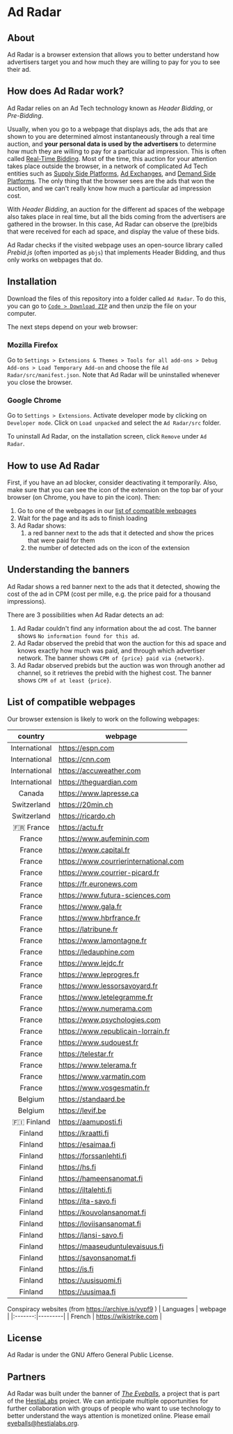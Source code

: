 # Ad Radar

## About
Ad Radar is a browser extension that allows you to better understand how advertisers target you and how much they are willing to pay for you to see their ad.

## How does Ad Radar work?
Ad Radar relies on an Ad Tech technology known as *Header Bidding*, or *Pre-Bidding*.

Usually, when you go to a webpage that displays ads, the ads that are shown to you are determined almost instantaneously through a real time auction, and **your personal data is used by the advertisers** to determine how much they are willing to pay for a particular ad impression.
This is often called [Real-Time Bidding](https://en.wikipedia.org/wiki/Real-time_bidding).
Most of the time, this auction for your attention takes place outside the browser, in a network of complicated Ad Tech entities such as [Supply Side Platforms](https://en.wikipedia.org/wiki/Supply-side_platform), [Ad Exchanges](https://en.wikipedia.org/wiki/Ad_exchange), and [Demand Side Platforms](https://en.wikipedia.org/wiki/Demand-side_platform).
The only thing that the browser sees are the ads that won the auction, and we can't really know how much a particular ad impression cost.

With *Header Bidding*, an auction for the different ad spaces of the webpage also takes place in real time, but all the bids coming from the advertisers are gathered in the browser.
In this case, Ad Radar can observe the (pre)bids that were received for each ad space, and display the value of these bids.

Ad Radar checks if the visited webpage uses an open-source library called *Prebid.js* (often imported as `pbjs`) that implements Header Bidding, and thus only works on webpages that do.

## Installation
Download the files of this repository into a folder called `Ad Radar`.
To do this, you can go to [`Code > Download ZIP`](https://github.com/hestiaAI/ad-radar/archive/refs/heads/main.zip) and then unzip the file on your computer.

The next steps depend on your web browser:
### Mozilla Firefox
Go to `Settings > Extensions & Themes > Tools for all add-ons > Debug Add-ons > Load Temporary Add-on` and choose the file `Ad Radar/src/manifest.json`.
Note that Ad Radar will be uninstalled whenever you close the browser.
### Google Chrome
Go to `Settings > Extensions`.
Activate developer mode by clicking on `Developer mode`.
Click on `Load unpacked` and select the `Ad Radar/src` folder.

To uninstall Ad Radar, on the installation screen, click `Remove` under `Ad Radar`.


## How to use Ad Radar
First, if you have an ad blocker, consider deactivating it temporarily.
Also, make sure that you can see the icon of the extension on the top bar of your browser (on Chrome, you have to pin the icon).
Then:
1. Go to one of the webpages in our [list of compatible webpages](#list-of-compatible-webpages)
2. Wait for the page and its ads to finish loading
3. Ad Radar shows:
   1. a red banner next to the ads that it detected and show the prices that were paid for them
   2. the number of detected ads on the icon of the extension

## Understanding the banners
Ad Radar shows a red banner next to the ads that it detected, showing the cost of the ad in CPM (cost per mille, e.g. the price paid for a thousand impressions).

There are 3 possibilities when Ad Radar detects an ad:
1. Ad Radar couldn't find any information about the ad cost. The banner shows `No information found for this ad`.
2. Ad Radar observed the prebid that won the auction for this ad space and knows exactly how much was paid, and through which advertiser network. The banner shows `CPM of {price} paid via {network}`.
3. Ad Radar observed prebids but the auction was won through another ad channel, so it retrieves the prebid with the highest cost. The banner shows `CPM of at least {price}`.

## List of compatible webpages
Our browser extension is likely to work on the following webpages:

| country | webpage |
|:-------:|---------|
| International | https://espn.com |
| International | https://cnn.com |
| International | https://accuweather.com |
| International | https://theguardian.com |
| Canada | https://www.lapresse.ca |
| Switzerland | https://20min.ch |
| Switzerland | https://ricardo.ch |
| 🇫🇷 France | https://actu.fr |
| France | https://www.aufeminin.com |
| France | https://www.capital.fr |
| France | https://www.courrierinternational.com |
| France | https://www.courrier-picard.fr |
| France | https://fr.euronews.com |
| France | https://www.futura-sciences.com |
| France | https://www.gala.fr |
| France | https://www.hbrfrance.fr |
| France | https://latribune.fr |
| France | https://www.lamontagne.fr |
| France | https://ledauphine.com |
| France | https://www.lejdc.fr |
| France | https://www.leprogres.fr |
| France | https://www.lessorsavoyard.fr |
| France | https://www.letelegramme.fr |
| France | https://www.numerama.com |
| France | https://www.psychologies.com |
| France | https://www.republicain-lorrain.fr |
| France | https://www.sudouest.fr  |
| France | https://telestar.fr |
| France | https://www.telerama.fr |
| France | https://www.varmatin.com |
| France | https://www.vosgesmatin.fr |
| Belgium | https://standaard.be |
| Belgium | https://levif.be |
| 🇫🇮 Finland | https://aamuposti.fi |
| Finland | https://kraatti.fi |
| Finland | https://esaimaa.fi |
| Finland | https://forssanlehti.fi |
| Finland | https://hs.fi |
| Finland | https://hameensanomat.fi |
| Finland | https://iltalehti.fi |
| Finland | https://ita-savo.fi |
| Finland | https://kouvolansanomat.fi |
| Finland | https://loviisansanomat.fi |
| Finland | https://lansi-savo.fi |
| Finland | https://maaseuduntulevaisuus.fi |
| Finland | https://savonsanomat.fi |
| Finland | https://is.fi |
| Finland | https://uusisuomi.fi |
| Finland | https://uusimaa.fi |

Conspiracy websites  (from https://archive.is/vvpf9 )
| Languages | webpage |
|:-------:|---------|
| French | https://wikistrike.com |




## License
Ad Radar is under the GNU Affero General Public License.

## Partners
Ad Radar was built under the banner of [_The Eyeballs_](https://eyeballs.hestialabs.org), a project that is part of the [HestiaLabs](https://www.hestialabs.org) project.
We can anticipate multiple opportunities for further collaboration with groups of people who want to use technology to better understand the ways attention is monetized online.
Please email [eyeballs@hestialabs.org](mailto:eyeballs@hestialabs.org).
